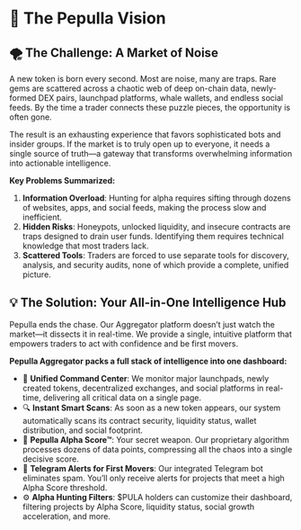 # 🎯 The Pepulla Vision

## 🌪️ The Challenge: A Market of Noise

A new token is born every second. Most are noise, many are traps. Rare gems are scattered across a chaotic web of deep on-chain data, newly-formed DEX pairs, launchpad platforms, whale wallets, and endless social feeds. By the time a trader connects these puzzle pieces, the opportunity is often gone.

The result is an exhausting experience that favors sophisticated bots and insider groups. If the market is to truly open up to everyone, it needs a single source of truth—a gateway that transforms overwhelming information into actionable intelligence.

**Key Problems Summarized:**

1.  **Information Overload**: Hunting for alpha requires sifting through dozens of websites, apps, and social feeds, making the process slow and inefficient.
2.  **Hidden Risks**: Honeypots, unlocked liquidity, and insecure contracts are traps designed to drain user funds. Identifying them requires technical knowledge that most traders lack.
3.  **Scattered Tools**: Traders are forced to use separate tools for discovery, analysis, and security audits, none of which provide a complete, unified picture.

## 💡 The Solution: Your All-in-One Intelligence Hub

Pepulla ends the chase. Our Aggregator platform doesn’t just watch the market—it dissects it in real-time. We provide a single, intuitive platform that empowers traders to act with confidence and be first movers.

**Pepulla Aggregator packs a full stack of intelligence into one dashboard:**

-   📡 **Unified Command Center**: We monitor major launchpads, newly created tokens, decentralized exchanges, and social platforms in real-time, delivering all critical data on a single page.
-   🔍 **Instant Smart Scans**: As soon as a new token appears, our system automatically scans its contract security, liquidity status, wallet distribution, and social footprint.
-   💯 **Pepulla Alpha Score™**: Your secret weapon. Our proprietary algorithm processes dozens of data points, compressing all the chaos into a single decisive score.
-   🔔 **Telegram Alerts for First Movers**: Our integrated Telegram bot eliminates spam. You’ll only receive alerts for projects that meet a high Alpha Score threshold.
-   ⚙️ **Alpha Hunting Filters**: $PULA holders can customize their dashboard, filtering projects by Alpha Score, liquidity status, social growth acceleration, and more.
